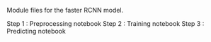 Module files for the faster RCNN model. 

Step 1 : Preprocessing notebook
Step 2 : Training notebook
Step 3 : Predicting notebook
